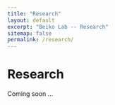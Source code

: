 ```yaml
---
title: "Research"
layout: default
excerpt: "Beiko Lab -- Research"
sitemap: false
permalink: /research/
---
```



# Research
Coming soon ...

